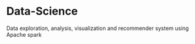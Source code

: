 # Data-Science
Data exploration, analysis, visualization and recommender system using Apache spark 
